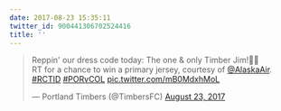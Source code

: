 ```yaml
---
date: 2017-08-23 15:35:11
twitter_id: 900441306702524416
title: ''
---
```


<blockquote class="twitter-tweet"><p lang="en" dir="ltr">Reppin&#39; our dress code today: The one &amp; only Timber Jim!💚💛<br>RT for a chance to win a primary jersey, courtesy of <a href="https://twitter.com/AlaskaAir?ref_src=twsrc%5Etfw">@AlaskaAir</a>. <a href="https://twitter.com/hashtag/RCTID?src=hash&amp;ref_src=twsrc%5Etfw">#RCTID</a> <a href="https://twitter.com/hashtag/PORvCOL?src=hash&amp;ref_src=twsrc%5Etfw">#PORvCOL</a> <a href="https://t.co/mB0MdxhMoL">pic.twitter.com/mB0MdxhMoL</a></p>&mdash; Portland Timbers (@TimbersFC) <a href="https://twitter.com/TimbersFC/status/900401278907432960?ref_src=twsrc%5Etfw">August 23, 2017</a></blockquote>
<script async src="https://platform.twitter.com/widgets.js" charset="utf-8"></script>
